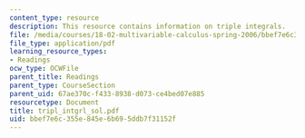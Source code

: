 ```yaml
---
content_type: resource
description: This resource contains information on triple integrals.
file: /media/courses/18-02-multivariable-calculus-spring-2006/bbef7e6c355e845e6b695ddb7f31152f_tripl_intgrl_sol.pdf
file_type: application/pdf
learning_resource_types:
- Readings
ocw_type: OCWFile
parent_title: Readings
parent_type: CourseSection
parent_uid: 67ae370c-f433-8938-d073-ce4bed07e885
resourcetype: Document
title: tripl_intgrl_sol.pdf
uid: bbef7e6c-355e-845e-6b69-5ddb7f31152f
---
```

